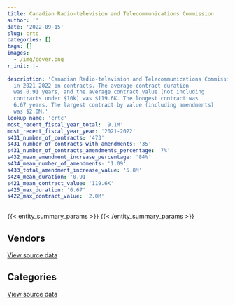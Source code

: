 ```yaml
---
title: Canadian Radio-television and Telecommunications Commission
author: ''
date: '2022-09-15'
slug: crtc
categories: []
tags: []
images:
  - /img/cover.png
r_init: |-
  
description: 'Canadian Radio-television and Telecommunications Commission spent an estimated $9.1M
  in 2021-2022 on contracts. The average contract duration
  was 0.91 years, and the average contract value (not including
  contracts under $10k) was $119.6K. The longest contract was
  6.67 years. The largest contract by value (including amendments)
  was $2.0M.'
lookup_name: 'crtc'
most_recent_fiscal_year_total: '9.1M'
most_recent_fiscal_year_year: '2021-2022'
s431_number_of_contracts: '473'
s431_number_of_contracts_with_amendments: '35'
s431_number_of_contracts_amendments_percentage: '7%'
s432_mean_amendment_increase_percentage: '84%'
s434_mean_number_of_amendments: '1.09'
s433_total_amendment_increase_value: '5.8M'
s424_mean_duration: '0.91'
s421_mean_contract_value: '119.6K'
s425_max_duration: '6.67'
s422_max_contract_value: '2.0M'
---
```


<script src="/rmarkdown-libs/htmlwidgets/htmlwidgets.js"></script>
<link href="/rmarkdown-libs/datatables-css/datatables-crosstalk.css" rel="stylesheet" />
<script src="/rmarkdown-libs/datatables-binding/datatables.js"></script>
<script src="/rmarkdown-libs/jquery/jquery-3.6.0.min.js"></script>
<link href="/rmarkdown-libs/dt-core-bootstrap/css/dataTables.bootstrap.min.css" rel="stylesheet" />
<link href="/rmarkdown-libs/dt-core-bootstrap/css/dataTables.bootstrap.extra.css" rel="stylesheet" />
<script src="/rmarkdown-libs/dt-core-bootstrap/js/jquery.dataTables.min.js"></script>
<script src="/rmarkdown-libs/dt-core-bootstrap/js/dataTables.bootstrap.min.js"></script>
<link href="/rmarkdown-libs/crosstalk/css/crosstalk.min.css" rel="stylesheet" />
<script src="/rmarkdown-libs/crosstalk/js/crosstalk.min.js"></script>
<script src="/rmarkdown-libs/htmlwidgets/htmlwidgets.js"></script>
<link href="/rmarkdown-libs/datatables-css/datatables-crosstalk.css" rel="stylesheet" />
<script src="/rmarkdown-libs/datatables-binding/datatables.js"></script>
<script src="/rmarkdown-libs/jquery/jquery-3.6.0.min.js"></script>
<link href="/rmarkdown-libs/dt-core-bootstrap/css/dataTables.bootstrap.min.css" rel="stylesheet" />
<link href="/rmarkdown-libs/dt-core-bootstrap/css/dataTables.bootstrap.extra.css" rel="stylesheet" />
<script src="/rmarkdown-libs/dt-core-bootstrap/js/jquery.dataTables.min.js"></script>
<script src="/rmarkdown-libs/dt-core-bootstrap/js/dataTables.bootstrap.min.js"></script>
<link href="/rmarkdown-libs/crosstalk/css/crosstalk.min.css" rel="stylesheet" />
<script src="/rmarkdown-libs/crosstalk/js/crosstalk.min.js"></script>

{{< entity_summary_params >}}
{{< /entity_summary_params >}}

## Vendors

<div id="htmlwidget-1" style="width:100%;height:auto;" class="datatables html-widget"></div>
<script type="application/json" data-for="htmlwidget-1">{"x":{"style":"bootstrap","filter":"none","vertical":false,"data":[["<a href=\"/vendors/access_2_networks/\">Access 2 Networks<\/a>","<a href=\"/vendors/act/\">ACT<\/a>","<a href=\"/vendors/advanced_business_interiors/\">Advanced Business Interiors<\/a>","<a href=\"/vendors/advanced_chippewa_technologies/\">Advanced Chippewa Technologies<\/a>","<a href=\"/vendors/applied_electonics/\">Applied Electonics<\/a>","<a href=\"/vendors/blackberry/\">Blackberry<\/a>","<a href=\"/vendors/bmc_software/\">Bmc Software<\/a>","<a href=\"/vendors/bmc_software_canada/\">BMC Software Canada<\/a>","<a href=\"/vendors/cache_computer_consulting/\">Cache Computer Consulting<\/a>","<a href=\"/vendors/cbci_telecom/\">CBCI Telecom<\/a>","<a href=\"/vendors/cdw_canada/\">CDW Canada<\/a>","<a href=\"/vendors/cellebrite/\">Cellebrite<\/a>","<a href=\"/vendors/cision_canada/\">Cision Canada<\/a>","<a href=\"/vendors/cistel_technology/\">Cistel Technology<\/a>","<a href=\"/vendors/conexsys/\">CONEXSYS<\/a>","<a href=\"/vendors/cossette_communications/\">Cossette Communications<\/a>","<a href=\"/vendors/csdc_systems/\">CSDC Systems<\/a>","<a href=\"/vendors/dell_computer/\">Dell Computer<\/a>","<a href=\"/vendors/donna_cona/\">Donna Cona<\/a>","<a href=\"/vendors/ekos_research_associates/\">Ekos Research Associates<\/a>","<a href=\"/vendors/environics_research_group/\">Environics Research Group<\/a>","<a href=\"/vendors/excel_human_resources/\">Excel Human Resources<\/a>","<a href=\"/vendors/fast_forward_french/\">Fast Forward French<\/a>","<a href=\"/vendors/fast_track_staffing/\">Fast Track Staffing<\/a>","<a href=\"/vendors/freebalance/\">FreeBalance<\/a>","<a href=\"/vendors/gartner/\">Gartner<\/a>","<a href=\"/vendors/global_knowledge/\">Global Knowledge<\/a>","<a href=\"/vendors/hewlett_packard/\">Hewlett Packard<\/a>","<a href=\"/vendors/ibm_canada/\">IBM Canada<\/a>","<a href=\"/vendors/ifathom/\">iFathom<\/a>","<a href=\"/vendors/international_reporting/\">International Reporting<\/a>","<a href=\"/vendors/ipsos/\">Ipsos<\/a>","<a href=\"/vendors/lannick_contract_solutions/\">Lannick Contract Solutions<\/a>","<a href=\"/vendors/lexisnexis_canada/\">LexisNexis Canada<\/a>","<a href=\"/vendors/lionbridge/\">Lionbridge<\/a>","<a href=\"/vendors/lumina_it/\">Lumina IT<\/a>","<a href=\"/vendors/microsoft_canada/\">Microsoft Canada<\/a>","<a href=\"/vendors/mindwire_systems/\">Mindwire Systems<\/a>","<a href=\"/vendors/mnp/\">MNP<\/a>","<a href=\"/vendors/national_arts_centre/\">National Arts Centre<\/a>","<a href=\"/vendors/nimble_information_strategies/\">Nimble Information Strategies<\/a>","<a href=\"/vendors/nisha_techonologies/\">Nisha Techonologies<\/a>","<a href=\"/vendors/nitam_solutions/\">Nitam Solutions<\/a>","<a href=\"/vendors/northern_micro/\">Northern Micro<\/a>","<a href=\"/vendors/opentext/\">OpenText<\/a>","<a href=\"/vendors/oproma/\">Oproma<\/a>","<a href=\"/vendors/optiv_canada_federal/\">Optiv Canada Federal<\/a>","<a href=\"/vendors/paladin_group/\">Paladin Group<\/a>","<a href=\"/vendors/pleiad_canada/\">Pleiad Canada<\/a>","<a href=\"/vendors/pricewaterhouse_coopers/\">Pricewaterhouse Coopers<\/a>","<a href=\"/vendors/protak_consulting_group/\">Protak Consulting Group<\/a>","<a href=\"/vendors/ricoh/\">Ricoh<\/a>","<a href=\"/vendors/rogers/\">Rogers<\/a>","<a href=\"/vendors/s_p_global_market_intelligence/\">S P Global Market Intelligence<\/a>","<a href=\"/vendors/softchoice/\">Softchoice<\/a>","<a href=\"/vendors/stiff_sentences/\">Stiff Sentences<\/a>","<a href=\"/vendors/stoneworks_technologies/\">Stoneworks Technologies<\/a>","<a href=\"/vendors/systemscope/\">Systemscope<\/a>","<a href=\"/vendors/telus_canada/\">Telus Canada<\/a>","<a href=\"/vendors/the_ktl_group/\">The KTL Group<\/a>","<a href=\"/vendors/thomson_reuters/\">Thomson Reuters<\/a>","<a href=\"/vendors/toshiba_canada/\">Toshiba Canada<\/a>","<a href=\"/vendors/toyota/\">Toyota<\/a>","<a href=\"/vendors/turtle_island_staffing/\">Turtle Island Staffing<\/a>","<a href=\"/vendors/university_of_ottawa/\">University of Ottawa<\/a>","<a href=\"/vendors/vmware/\">VMware<\/a>"],[27284.21,null,null,28226.62,null,null,null,6564.27,24756.37,70133.5,null,null,5975.95,951659.17,57130.72,19119.6,9294.72,121988.48,null,71617.43,null,287946.78,47130.59,null,null,33248.05,16780.5,1103.86,null,175911.75,166914.65,183003.5,null,12231.04,304659.36,1815542.22,242574.48,null,null,null,8678.4,null,null,474586.86,9602.62,null,null,null,30640.83,13321.09,null,63365.58,null,null,111094.67,23730,248807.41,10170,271759.59,12988.19,12871.4,41494.79,51330.79,6374.56,null,23538.19],[41672.05,null,26984.31,37166.83,null,40620.21,null,6582.26,null,60125.17,null,null,12430,3555249.96,18905.08,19594.2,3086.93,null,null,null,null,88196.57,47787.06,null,14569.63,25539.13,23487.18,73210.31,null,null,27895.32,17413.94,85731.11,12231.04,502785.77,2097982.15,null,7333,null,null,null,null,97832.12,458717,9655.39,39804,56870.19,null,39321.45,12857.92,773647.1,158297.19,14381.82,null,57434.42,null,18425.72,null,null,7351.81,8887.38,null,null,37076.54,27300,5481.87],[65295.6,22920.8,null,25733.74,32011.88,41436.57,5712.85,1636.57,40000,249411.5,18507.64,8351.26,null,977143.52,null,null,null,958.83,null,null,132160.28,151508.22,5322.35,null,46049.97,20108.66,null,118252.07,5506.03,null,189043.87,106225.06,null,null,272912.54,2528621.58,null,109305.75,22600,36612,null,11942.27,null,601103.27,null,119097.33,18682.98,92363.39,null,1398.42,3273489.83,51868.08,27483.58,1411.79,19247.38,null,86315.28,null,null,null,null,null,null,null,12600,14553.27],[14988.75,6433.91,null,49406.68,null,6684.42,6359.2,null,null,null,null,1675.75,null,320540.18,null,null,null,9067.77,39344.45,null,null,26814.41,null,27685,33415.83,61443.11,null,35277.26,7803.25,null,175096.7,null,null,null,226021.61,1470902.99,null,72811.09,null,null,null,null,null,null,null,223568.67,22669.86,null,null,15066.89,2340690.39,12931.49,27483.58,23230.36,26565.89,null,87169.31,null,null,null,null,null,null,null,null,null]],"container":"<table class=\"table table-striped table-hover row-border order-column display\">\n  <thead>\n    <tr>\n      <th>Vendor<\/th>\n      <th>2018-2019<\/th>\n      <th>2019-2020<\/th>\n      <th>2020-2021<\/th>\n      <th>2021-2022<\/th>\n    <\/tr>\n  <\/thead>\n<\/table>","options":{"order":[[4,"desc"]],"pageLength":10,"autoWidth":true,"columnDefs":[{"targets":1,"render":"function(data, type, row, meta) {\n    return type !== 'display' ? data : DTWidget.formatCurrency(data, \"$\", 2, 3, \",\", \".\", true, null);\n  }"},{"targets":2,"render":"function(data, type, row, meta) {\n    return type !== 'display' ? data : DTWidget.formatCurrency(data, \"$\", 2, 3, \",\", \".\", true, null);\n  }"},{"targets":3,"render":"function(data, type, row, meta) {\n    return type !== 'display' ? data : DTWidget.formatCurrency(data, \"$\", 2, 3, \",\", \".\", true, null);\n  }"},{"targets":4,"render":"function(data, type, row, meta) {\n    return type !== 'display' ? data : DTWidget.formatCurrency(data, \"$\", 2, 3, \",\", \".\", true, null);\n  }"},{"width":"16%","targets":[1,2,3,4]},{"className":"dt-right","targets":[1,2,3,4]}],"orderClasses":false}},"evals":["options.columnDefs.0.render","options.columnDefs.1.render","options.columnDefs.2.render","options.columnDefs.3.render"],"jsHooks":[]}</script>
<p class="text-right">
<a href="https://github.com/GoC-Spending/contracts-data/tree/main/data/out/departments/crtc/summary_by_fiscal_year_by_vendor.csv" class="source-data-link btn btn-link">View source data</a>
</p>

## Categories

<div id="htmlwidget-2" style="width:100%;height:auto;" class="datatables html-widget"></div>
<script type="application/json" data-for="htmlwidget-2">{"x":{"style":"bootstrap","filter":"none","vertical":false,"data":[["<a href=\"/categories/facilities_and_construction/\">Facilities and construction<\/a>","<a href=\"/categories/office_management/\">Office management<\/a>","<a href=\"/categories/professional_services/\">Professional services<\/a>","<a href=\"/categories/information_technology/\">Information technology<\/a>","<a href=\"/categories/medical/\">Medical<\/a>","<a href=\"/categories/transportation_and_logistics/\">Transportation and logistics<\/a>","<a href=\"/categories/industrial_products_and_services/\">Industrial products and services<\/a>","<a href=\"/categories/security_and_protection/\">Security and protection<\/a>","<a href=\"/categories/human_capital/\">Human capital<\/a>"],[null,72909.33,1089613.93,6253236.77,null,51330.79,null,null,1435388.26],[23713.59,161714.43,1875025.15,8943993.32,null,null,null,null,1130602.67],[null,null,2232394.13,9948114.41,null,5215.63,15802,92363.39,877349.88],[null,null,1698543.17,6656932.97,6871.26,5215.63,null,null,720335.73]],"container":"<table class=\"table table-striped table-hover row-border order-column display\">\n  <thead>\n    <tr>\n      <th>Category<\/th>\n      <th>2018-2019<\/th>\n      <th>2019-2020<\/th>\n      <th>2020-2021<\/th>\n      <th>2021-2022<\/th>\n    <\/tr>\n  <\/thead>\n<\/table>","options":{"order":[[4,"desc"]],"dom":"t","pageLength":30,"autoWidth":true,"columnDefs":[{"targets":1,"render":"function(data, type, row, meta) {\n    return type !== 'display' ? data : DTWidget.formatCurrency(data, \"$\", 2, 3, \",\", \".\", true, null);\n  }"},{"targets":2,"render":"function(data, type, row, meta) {\n    return type !== 'display' ? data : DTWidget.formatCurrency(data, \"$\", 2, 3, \",\", \".\", true, null);\n  }"},{"targets":3,"render":"function(data, type, row, meta) {\n    return type !== 'display' ? data : DTWidget.formatCurrency(data, \"$\", 2, 3, \",\", \".\", true, null);\n  }"},{"targets":4,"render":"function(data, type, row, meta) {\n    return type !== 'display' ? data : DTWidget.formatCurrency(data, \"$\", 2, 3, \",\", \".\", true, null);\n  }"},{"width":"16%","targets":[1,2,3,4]},{"className":"dt-right","targets":[1,2,3,4]}],"orderClasses":false,"lengthMenu":[10,25,30,50,100]}},"evals":["options.columnDefs.0.render","options.columnDefs.1.render","options.columnDefs.2.render","options.columnDefs.3.render"],"jsHooks":[]}</script>
<p class="text-right">
<a href="https://github.com/GoC-Spending/contracts-data/tree/main/data/out/departments/crtc/summary_by_fiscal_year_by_category.csv" class="source-data-link btn btn-link">View source data</a>
</p>
